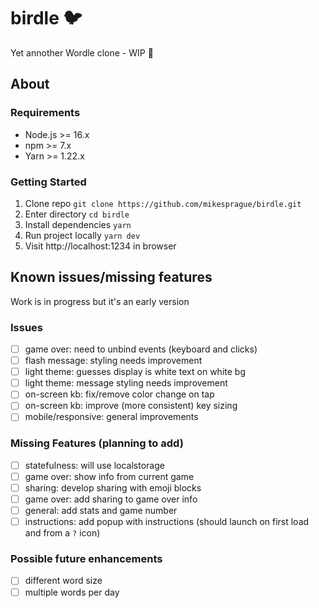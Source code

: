 # birdle :bird:

Yet annother Wordle clone - WIP :construction:

## About

### Requirements

- Node.js >= 16.x
- npm >= 7.x
- Yarn >= 1.22.x

### Getting Started

1. Clone repo `git clone https://github.com/mikesprague/birdle.git`
1. Enter directory `cd birdle`
1. Install dependencies `yarn`
1. Run project locally `yarn dev`
1. Visit http://localhost:1234 in browser

## Known issues/missing features

Work is in progress but it's an early version

### Issues

- [ ] game over: need to unbind events (keyboard and clicks)
- [ ] flash message: styling needs improvement
- [ ] light theme: guesses display is white text on white bg
- [ ] light theme: message styling needs improvement
- [ ] on-screen kb: fix/remove color change on tap
- [ ] on-screen kb: improve (more consistent) key sizing
- [ ] mobile/responsive: general improvements

### Missing Features (planning to add)

- [ ] statefulness: will use localstorage
- [ ] game over: show info from current game
- [ ] sharing: develop sharing with emoji blocks
- [ ] game over: add sharing to game over info
- [ ] general: add stats and game number
- [ ] instructions: add popup with instructions (should launch on first load and from a `?` icon)

### Possible future enhancements

- [ ] different word size
- [ ] multiple words per day
